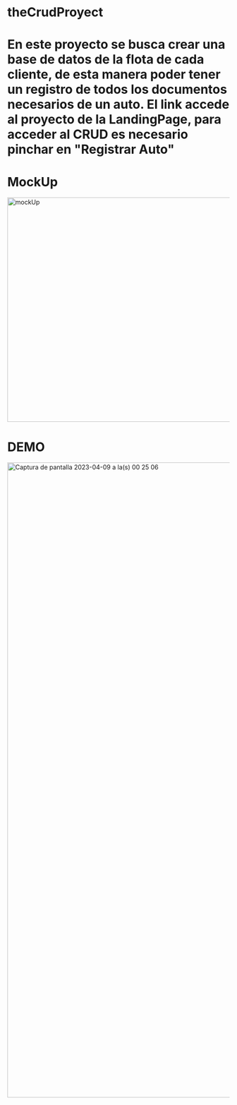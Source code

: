 # theCrudProyect 

# En este proyecto se busca crear una base de datos de la flota de cada cliente, de esta manera poder tener un registro de todos los documentos necesarios de un auto. El link accede al proyecto de la LandingPage, para acceder al CRUD es necesario pinchar en "Registrar Auto"

# MockUp
<img width="509" alt="mockUp" src="https://user-images.githubusercontent.com/122655558/230754397-b4fce2ae-5543-4934-90da-c6c8a950172a.png">

# DEMO
<img width="1440" alt="Captura de pantalla 2023-04-09 a la(s) 00 25 06" src="https://user-images.githubusercontent.com/122655558/230754394-aa4dad42-6f20-4349-a8ab-434692bb897a.png">


